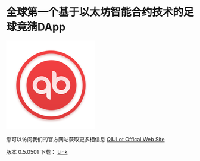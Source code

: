 # 全球第一个基于以太坊智能合约技术的足球竞猜DApp
![QIULot Logo](https://github.com/qiulot/visual/raw/master/238_238.png "球乐QIULot")




您可以访问我们的官方网站获取更多相信息
[QIULot Offical Web Site](https://www.qiulot.io "球乐官方网站")

版本 0.5.0501
下载： [Link](https://github.com/qiulot/release/raw/master/0.1.0501.apk "0.5.0501")
